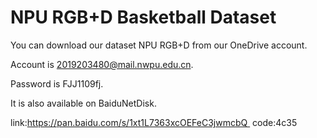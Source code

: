 # NPU RGB+D Basketball Dataset

You can download our dataset NPU RGB+D from our OneDrive account.

Account is 2019203480@mail.nwpu.edu.cn.

Password is FJJ1109fj.

It is also available on BaiduNetDisk.

link:https://pan.baidu.com/s/1xt1L7363xcOEFeC3jwmcbQ 
code:4c35
